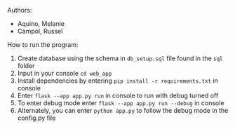Authors:
- Aquino, Melanie
- Campol, Russel

How to run the program:
1. Create database using the schema in `db_setup.sql` file found in the `sql` folder
2. Input in your console `cd web_app`
3. Install dependencies by entering `pip install -r requirements.txt` in console
4. Enter `flask --app app.py run` in console to run with debug turned off
5. To enter debug mode enter `flask --app app.py run --debug` in console
6. Alternately, you can enter `python app.py` to follow the debug mode in the config.py file